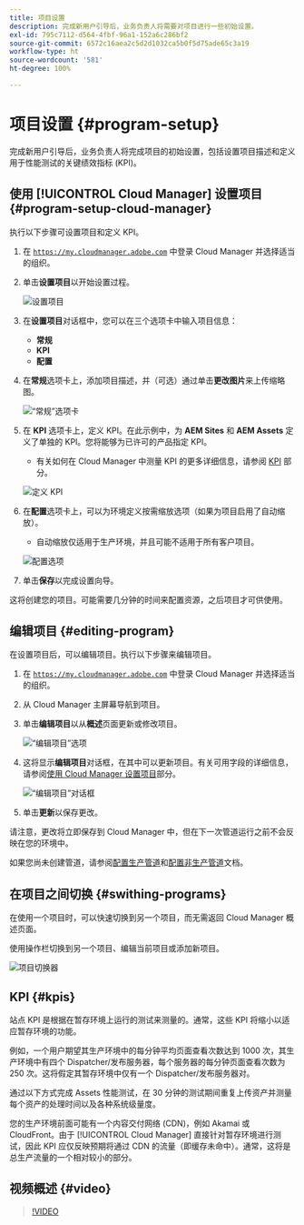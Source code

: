 ```yaml
---
title: 项目设置
description: 完成新用户引导后，业务负责人将需要对项目进行一些初始设置。
exl-id: 795c7112-d564-4fbf-96a1-152a6c286bf2
source-git-commit: 6572c16aea2c5d2d1032ca5b0f5d75ade65c3a19
workflow-type: ht
source-wordcount: '581'
ht-degree: 100%

---
```



# 项目设置 {#program-setup}

完成新用户引导后，业务负责人将完成项目的初始设置，包括设置项目描述和定义用于性能测试的关键绩效指标 (KPI)。

## 使用 [!UICONTROL Cloud Manager] 设置项目 {#program-setup-cloud-manager}

执行以下步骤可设置项目和定义 KPI。

1. 在 [`https://my.cloudmanager.adobe.com`](https://my.cloudmanager.adobe.com) 中登录 Cloud Manager 并选择适当的组织。

1. 单击&#x200B;**设置项目**&#x200B;以开始设置过程。

   ![设置项目](/help/assets/set-up-program/setup1.png)

1. 在&#x200B;**设置项目**&#x200B;对话框中，您可以在三个选项卡中输入项目信息：

   * **常规**
   * **KPI**
   * **配置**

1. 在&#x200B;**常规**&#x200B;选项卡上，添加项目描述，并（可选）通过单击&#x200B;**更改图片**&#x200B;来上传缩略图。

   ![“常规”选项卡](/help/assets/Setup_Program-General.png)

1. 在 **KPI** 选项卡上，定义 KPI。在此示例中，为 **AEM Sites** 和 **AEM Assets** 定义了单独的 KPI。您将能够为已许可的产品指定 KPI。

   * 有关如何在 Cloud Manager 中测量 KPI 的更多详细信息，请参阅 [KPI](#kpis) 部分。

   ![定义 KPI](/help/assets/Setup_Program-KPIs.png)

1. 在&#x200B;**配置**&#x200B;选项卡上，可以为环境定义按需缩放选项（如果为项目启用了自动缩放）。

   * 自动缩放仅适用于生产环境，并且可能不适用于所有客户项目。

   ![配置选项](/help/assets/Setup_Program-Provisioning.png)

1. 单击&#x200B;**保存**&#x200B;以完成设置向导。

这将创建您的项目。可能需要几分钟的时间来配置资源，之后项目才可供使用。

## 编辑项目 {#editing-program}

在设置项目后，可以编辑项目。执行以下步骤来编辑项目。

1. 在 [`https://my.cloudmanager.adobe.com`](https://my.cloudmanager.adobe.com) 中登录 Cloud Manager 并选择适当的组织。

1. 从 Cloud Manager 主屏幕导航到项目。

1. 单击&#x200B;**编辑项目**&#x200B;以从&#x200B;**概述**&#x200B;页面更新或修改项目。

   ![“编辑项目”选项](/help/assets/set-up-program/edit-program1.png)

1. 这将显示&#x200B;**编辑项目**&#x200B;对话框，在其中可以更新项目。有关可用字段的详细信息，请参阅[使用 Cloud Manager 设置项目](#program-setup-cloud-manager)部分。

   ![“编辑项目”对话框](/help/assets/set-up-program/edit-program-general.png)

1. 单击&#x200B;**更新**&#x200B;以保存更改。

请注意，更改将立即保存到 Cloud Manager 中，但在下一次管道运行之前不会反映在您的环境中。

如果您尚未创建管道，请参阅[配置生产管道](/help/using/production-pipelines.md)和[配置非生产管道](/help/using/non-production-pipelines.md)文档。

## 在项目之间切换 {#swithing-programs}

在使用一个项目时，可以快速切换到另一个项目，而无需返回 Cloud Manager 概述页面。

使用操作栏切换到另一个项目、编辑当前项目或添加新项目。

![项目切换器](/help/assets/set-up-program/setup2.png)

## KPI {#kpis}

站点 KPI 是根据在暂存环境上运行的测试来测量的。通常，这些 KPI 将缩小以适应暂存环境的功能。

例如，一个用户期望其生产环境中的每分钟平均页面查看次数达到 1000 次，其生产环境中有四个 Dispatcher/发布服务器，每个服务器的每分钟页面查看次数为 250 次。这将假定其暂存环境中仅有一个 Dispatcher/发布服务器对。

通过以下方式完成 Assets 性能测试，在 30 分钟的测试期间重复上传资产并测量每个资产的处理时间以及各种系统级量度。

您的生产环境前面可能有一个内容交付网络 (CDN)，例如 Akamai 或 CloudFront。由于 [!UICONTROL Cloud Manager] 直接针对暂存环境进行测试，因此 KPI 应仅反映预期将通过 CDN 的流量（即缓存未命中）。通常，这将是总生产流量的一个相对较小的部分。

## 视频概述 {#video}

>[!VIDEO](https://video.tv.adobe.com/v/26313/)
